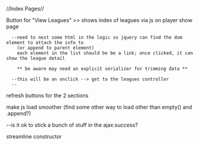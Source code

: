 //Index Pages//

Button for "View Leagues" >> shows index of leagues via js on player show page

      --need to nest some html in the logic so jquery can find the dom element to attach the info to
        (or append to parent element)
        each element in the list should be be a link; once clicked, it can show the league detail

        ** be aware may need an explicit serializer for trimming data **

      --this will be an onclick --> get to the leagues controller
      --


refresh buttons for the 2 sections

make js load smoother (find some other way to load other than empty() and .append?)

  --is it ok to stick a bunch of stuff in the ajax:success?

streamline constructor
